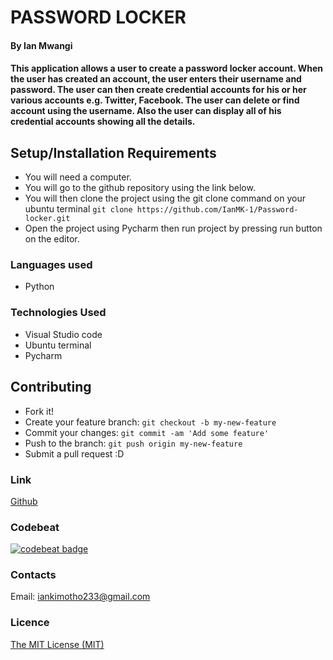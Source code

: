 # PASSWORD LOCKER

#### By Ian Mwangi

#### This application allows a user to create a password locker account. When the user has created an account, the user enters their username and password. The user can then create credential accounts for his or her various accounts e.g. Twitter, Facebook. The user can delete or find account using the username. Also the user can display all of his credential accounts showing all the details.

## Setup/Installation Requirements
- You will need a computer.
- You will go to the github repository using the link below.
- You will then clone the project using the git clone command on your ubuntu terminal `git clone https://github.com/IanMK-1/Password-locker.git`
- Open the project using Pycharm then run project by pressing run button on the editor.

### Languages used
- Python

### Technologies Used
- Visual Studio code
- Ubuntu terminal
- Pycharm

## Contributing
- Fork it!
- Create your feature branch: `git checkout -b my-new-feature`
- Commit your changes: `git commit -am 'Add some feature'`
- Push to the branch: `git push origin my-new-feature`
- Submit a pull request :D

### Link
[Github](https://github.com/IanMK-1/Password-locker)

### Codebeat
[![codebeat badge](https://codebeat.co/badges/b8b3f6c1-2dee-4c9e-8c97-7faf47df5d81)](https://codebeat.co/projects/github-com-ianmk-1-password-locker-master)

### Contacts
Email: iankimotho233@gmail.com

### Licence
[The MIT License (MIT)](LICENCE.md)
